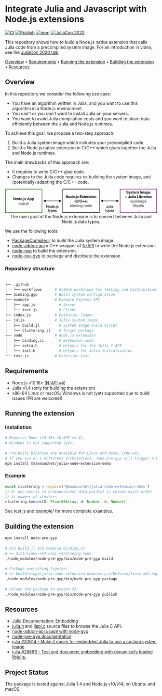 # Integrate Julia and Javascript with Node.js extensions

[![CI](https://github.com/maxmouchet/julia-node-extension-demo/workflows/CI/badge.svg)](https://github.com/maxmouchet/julia-node-extension-demo/actions?query=workflow%3ACI)
[![Publish](https://github.com/maxmouchet/julia-node-extension-demo/workflows/Publish/badge.svg)](https://github.com/maxmouchet/julia-node-extension-demo/actions?query=workflow%3APublish)
[![npm](https://img.shields.io/npm/v/@maxmouchet/julia-node-extension-demo)](https://www.npmjs.com/package/@maxmouchet/julia-node-extension-demo)
[![JuliaCon 2020](https://img.shields.io/badge/Talk-JuliaCon%202020-761c7c)](https://pretalx.com/juliacon2020/talk/Q88P8U/)

This repository shows how to build a Node.js native extension that calls Julia code from a precompiled system image.
For an introduction in video, see the [JuliaCon 2020 talk](https://pretalx.com/juliacon2020/talk/Q88P8U/).

[Overview](#overview)
• [Requirements](#requirements)
• [Running the extension](#running-the-extension)
• [Building the extension](#building-the-extension)
• [Resources](#resources)

## Overview

In this repository we consider the following use case:
- You have an algorithm written in Julia, and you want to use this algorithm in a Node.js environment.  
- You can't or you don't want to install Julia on your servers.  
- You want to avoid Julia compilation costs and you want to share data efficiently between the Julia and Node.js runtimes.

To achieve this goal, we propose a two-step approach:
1. Build a Julia system image which includes your precompiled code.
2. Build a Node.js native extension in C/C++ which glues together the Julia and Node.js runtimes.

The main drawbacks of this approach are:
- It requires to write C/C++ glue code.
- Changes to the Julia code requires re-building the system image, and (potentially) adapting the C/C++ code.

<p align="center">
  <img src="/assets/binding.png" alt="N-API diagram" width="800px"/><br/>
  The main goal of the Node.js extension is to convert between Julia and Node.js data types.
</p>

<!-- This approach is similar to [pyjulia](https://github.com/JuliaPy/pyjulia) for Python or [JuliaCall](https://cran.r-project.org/web/packages/JuliaCall/index.html) for R, with the addition of the system image. -->

We use the following tools:
- [PackageCompiler.jl](https://github.com/JuliaLang/PackageCompiler.jl) to build the Julia system image.
- [node-addon-api](https://github.com/nodejs/node-addon-api) a C++ wrapper of [N-API](https://nodejs.org/dist/latest/docs/api/n-api.html) to write the Node.js extension.
- [node-gyp](https://github.com/nodejs/node-gyp) to build the extension.
- [node-pre-gyp](https://github.com/mapbox/node-pre-gyp) to package and distribute the extension.

### Repository structure

```bash

├── .github
│   └── workflows      # GitHub workflows for testing and distribution
├── binding.gyp        # Build system configuration
├── example            # Example Express API
│   ├── app.js           # Server
│   └── test.js          # Client
├── index.js           # Extension loader
├── julia              # Julia system image
│   ├── build.jl         # System image build script
│   └── Clustering.jl    # Target package
├── node               # Node.js extension
│   ├── binding.cc       # Extension code
│   ├── extra.h          # Helpers for the Julia C API
│   └── init.h           # Helpers for Julia initialization
└── test.js            # Extension test
```

## Requirements

- Node.js v10.16+ ([N-API v4](https://nodejs.org/api/n-api.html#n_api_n_api_version_matrix))
- Julia v1.4 (only for building the extension)
- x86-64 Linux or macOS; Windows is not (yet) supported due to build issues (PR are welcome!)

## Running the extension

### Installation

```bash
# Requires Node v10.16+ (N-API >= 4).
# Windows is not supported (yet).

# Pre-built binaries are avaiable for Linux and macOS (x86-64).
# If you are on a different architecture, node-pre-gyp will trigger a build.
npm install @maxmouchet/julia-node-extension-demo
```

### Example

```js
const clustering = require('@maxmouchet/julia-node-extension-demo')
// X: dxn matrix (n d-dimensional data points) in column-major order
// k: number of clusters
clustering.kmeans(X: Float64Array, d: Number, k: Number)
```

See [test.js](test.js) and [example/](example/) for more complete examples.

## Building the extension

```bash
npm install node-pre-gyp

# Run build.jl and compile binding.cc
# => dist/linux-x64-napi-v4/binding.node
./node_modules/node-pre-gyp/bin/node-pre-gyp build

# Package everything together
# => build/stage/julia-node-extension-demo/vx.y.z/Release/linux-x64-napi-v4.tar.gz
./node_modules/node-pre-gyp/bin/node-pre-gyp package

# Upload the package to Amazon S3
./node_modules/node-pre-gyp/bin/node-pre-gyp publish
```

## Resources

- [Julia Documentation: Embedding](https://docs.julialang.org/en/v1/manual/embedding/)
- [julia.h](https://github.com/JuliaLang/julia/blob/master/src/julia.h) and [jlapi.c](https://github.com/JuliaLang/julia/blob/master/src/jlapi.c) source files to browse the Julia C API.
- [node-addon-api usage with node-gyp](https://github.com/nodejs/node-addon-api/blob/master/doc/node-gyp.md)
- [node-pre-gyp documentation](https://github.com/mapbox/node-pre-gyp)
- [julia #32614 - Make it easier for embedded Julia to use a custom system image](https://github.com/JuliaLang/julia/issues/32614)
- [julia #28886 - Test and document embedding with dynamically loaded libjulia.](https://github.com/JuliaLang/julia/pull/28886)

## Project Status

The package is tested against Julia 1.4 and Node.js v10/v14, on Ubuntu and macOS.
